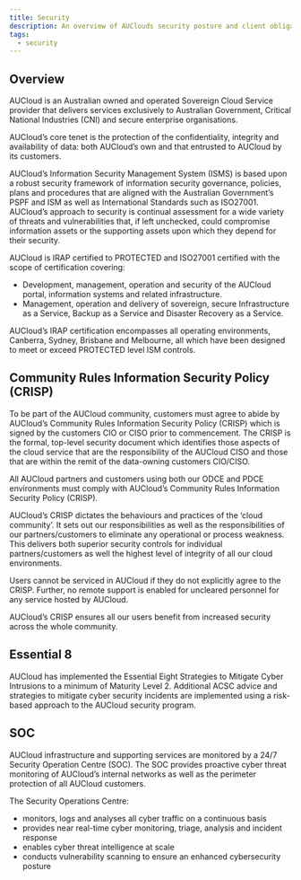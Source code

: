 ```yaml
---
title: Security
description: An overview of AUClouds security posture and client obligations.
tags:
  - security
---
```


## Overview

AUCloud is an Australian owned and operated Sovereign Cloud Service provider that delivers services exclusively to Australian Government, Critical National Industries (CNI) and secure enterprise organisations. 

AUCloud’s core tenet is the protection of the confidentiality, integrity and availability of data: both AUCloud’s own and that entrusted to AUCloud by its customers.

AUCloud’s Information Security Management System (ISMS) is based upon a robust security framework of information security governance, policies, plans and procedures that are aligned with the Australian Government’s PSPF and ISM as well as International Standards such as ISO27001. AUCloud’s approach to security is continual assessment for a wide variety of threats and vulnerabilities that, if left unchecked, could compromise information assets or the supporting assets upon which they depend for their security.

AUCloud is IRAP certified to PROTECTED and ISO27001 certified with the scope of certification covering:

 - Development, management, operation and security of the AUCloud portal, information systems and related infrastructure.
 - Management, operation and delivery of sovereign, secure Infrastructure as a Service, Backup as a Service and Disaster Recovery as a Service.

AUCloud’s IRAP certification encompasses all operating environments, Canberra, Sydney, Brisbane and Melbourne, all which have been designed to meet or exceed PROTECTED level ISM controls.

## Community Rules Information Security Policy (CRISP)

To be part of the AUCloud community, customers must agree to abide by AUCloud’s Community Rules Information Security Policy (CRISP) which is signed by the customers CIO or CISO prior to commencement. The CRISP is the formal, top-level security document which identifies those aspects of the cloud service that are the responsibility of the AUCloud CISO and those that are within the remit of the data-owning customers CIO/CISO.

All AUCloud partners and customers using both our ODCE and PDCE environments must comply with AUCloud’s Community Rules Information Security Policy (CRISP).

AUCloud’s CRISP dictates the behaviours and practices of the ‘cloud community’.  It sets out our responsibilities as well as the responsibilities of our partners/customers to eliminate any operational or process weakness.  This delivers both superior security controls for individual partners/customers as well the highest level of integrity of all our cloud environments.

Users cannot be serviced in AUCloud if they do not explicitly agree to the CRISP. Further, no remote support is enabled for uncleared personnel for any service hosted by AUCloud.

AUCloud’s CRISP ensures all our users benefit from increased security across the whole community.

## Essential 8

AUCloud has implemented the Essential Eight Strategies to Mitigate Cyber Intrusions to a minimum of Maturity Level 2. Additional ACSC advice and strategies to mitigate cyber security incidents are implemented using a risk-based approach to the AUCloud security program.

## SOC

AUCloud infrastructure and supporting services are monitored by a 24/7 Security Operation Centre (SOC). The SOC provides proactive cyber threat monitoring of AUCloud’s internal networks as well as the perimeter protection of all AUCloud customers.

The Security Operations Centre:

- monitors, logs and analyses all cyber traffic on a continuous basis
- provides near real-time cyber monitoring, triage, analysis and incident response
- enables cyber threat intelligence at scale
- conducts vulnerability scanning to ensure an enhanced cybersecurity posture
